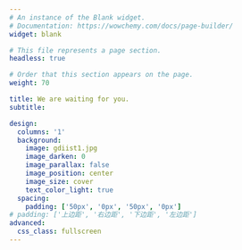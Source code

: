 ```yaml
---
# An instance of the Blank widget.
# Documentation: https://wowchemy.com/docs/page-builder/
widget: blank

# This file represents a page section.
headless: true

# Order that this section appears on the page.
weight: 70

title: We are waiting for you.
subtitle:

design:
  columns: '1'
  background:
    image: gdiist1.jpg
    image_darken: 0
    image_parallax: false
    image_position: center
    image_size: cover
    text_color_light: true
  spacing:
    padding: ['50px', '0px', '50px', '0px']
# padding: ['上边距', '右边距', '下边距', '左边距']
advanced:
  css_class: fullscreen
---
```

